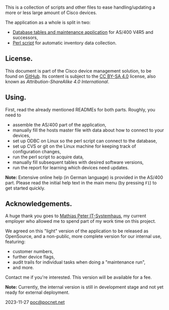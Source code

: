 This is a collection of scripts and other files to ease handling/updating a more or less large amount of Cisco devices.

The application as a whole is split in two:
- [Database tables and maintenance application](as400/README.md) for AS/400 V4R5 and successors,
- [Perl script](linux/README.md) for automatic inventory data collection.

## License.
This document is part of the Cisco device management solution, to be found on [GitHub](https://github.com/PoC-dev/cisco-erfassung). Its content is subject to the [CC BY-SA 4.0](https://creativecommons.org/licenses/by-sa/4.0/) license, also known as *Attribution-ShareAlike 4.0 International*.

## Using.
First, read the already mentioned READMEs for both parts. Roughly, you need to
- assemble the AS/400 part of the application,
- manually fill the hosts master file with data about how to connect to your devices,
- set up ODBC on Linux so the perl script can connect to the database,
- set up CVS or git on the Linux machine for keeping track of configuration changes,
- run the perl script to acquire data,
- manually fill subsequent tables with desired software versions,
- run the report for learning which devices need updates.

**Note:** Extensive online help (in German language) is provided in the AS/400 part. Please read the initial help text in the main menu (by pressing `F1`) to get started quickly.

## Acknowledgements.
A huge thank you goes to [Mathias Peter IT-Systemhaus](https://www.mathpeter.com), my current employer who allowed me to spend part of my work time on this project.

We agreed on this "light" version of the application to be released as OpenSource, and a non-public, more complete version for our internal use, featuring:
- customer numbers,
- further device flags,
- audit trails for individual tasks when doing a "maintenance run",
- and more.

Contact me if you're interested. This version will be available for a fee.

**Note:** Currently, the internal version is still in development stage and not yet ready for external deployment.

2023-11-27 poc@pocnet.net
